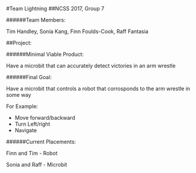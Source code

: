 
#Team Lightning
##NCSS 2017, Group 7





######Team Members:

Tim Handley, Sonia Kang, Finn Foulds-Cook, Raff Fantasia

##Project:

######Minimal Viable Product:

Have a microbit that can accurately detect victories in an arm wrestle

######Final Goal:

Have a microbit that controls a robot that corrosponds to the arm wrestle in some way

For Example:
- Move forward/backward
- Turn Left/right
- Navigate

######Current Placements:

Finn and Tim - Robot

Sonia and Raff - Microbit

